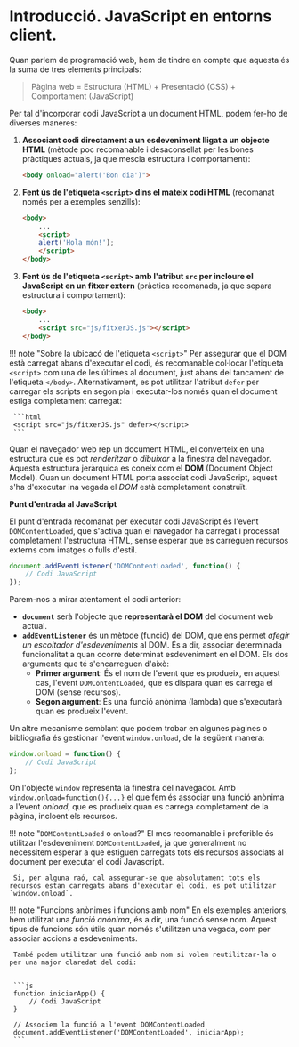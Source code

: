 # Introducció. JavaScript en entorns client.

Quan parlem de programació web, hem de tindre en compte que aquesta és la suma de tres elements principals:

>
> Pàgina web = Estructura (HTML) + Presentació (CSS) + Comportament (JavaScript)                                
>

Per tal d'incorporar codi JavaScript a un document HTML, podem fer-ho de diverses maneres:

1. **Associant codi directament a un esdeveniment lligat a un objecte HTML** (mètode poc recomanable i desaconsellat per les bones pràctiques actuals, ja que mescla estructura i comportament):

    ```html
    <body onload="alert('Bon dia')">
    ```

2. **Fent ús de l'etiqueta `<script>` dins el mateix codi HTML** (recomanat només per a exemples senzills):

    ```html
    <body>
        ...
        <script>
        alert('Hola món!');
        </script>
    </body>
    ```

3. **Fent ús de l'etiqueta `<script>` amb l'atribut `src` per incloure el JavaScript en un fitxer extern** (pràctica recomanada, ja que separa estructura i comportament):

    ```html
    <body>
        ...
        <script src="js/fitxerJS.js"></script>
    </body>
    ```

!!! note "Sobre la ubicacó de l'etiqueta `<script>`"
     Per assegurar que el DOM està carregat abans d'executar el codi, és recomanable col·locar l'etiqueta `<script>` com una de les últimes al document, just abans del tancament de l'etiqueta `</body>`. Alternativament, es pot utilitzar l'atribut `defer` per carregar els scripts en segon pla i executar-los només quan el document estiga completament carregat:

     ```html
     <script src="js/fitxerJS.js" defer></script>
     ```

Quan el navegador web rep un document HTML, el converteix en una estructura que es pot *renderitzar* o *dibuixar* a la finestra del navegador. Aquesta estructura jeràrquica es coneix com el **DOM** (Document Object Model). Quan un document HTML porta associat codi JavaScript, aquest s'ha d'executar ina vegada el *DOM* està completament construït.

**Punt d'entrada al JavaScript**

El punt d'entrada recomanat per executar codi JavaScript és l'event `DOMContentLoaded`, que s'activa quan el navegador ha carregat i processat completament l'estructura HTML, sense esperar que es carreguen recursos externs com imatges o fulls d'estil.

```js
document.addEventListener('DOMContentLoaded', function() {
    // Codi JavaScript
});
```

Parem-nos a mirar atentament el codi anterior:

* **`document`** serà l'objecte que **representarà el DOM** del document web actual.
* **`addEventListener`** és un mètode (funció) del DOM, que ens permet *afegir un escoltador d'esdeveniments* al DOM. És a dir, associar determinada funcionalitat a quan ocorre determinat esdeveniment en el DOM. Els dos arguments que té s'encarreguen d'això: 
    * **Primer argument**: És el nom de l'event que es produeix, en aquest cas, l'event `DOMContentLoaded`, que es dispara quan es carrega el DOM (sense recursos).
    * **Segon argument**: És una funció anònima (lambda) que s'executarà quan es produeix l'event. 

Un altre mecanisme semblant que podem trobar en algunes pàgines o bibliografia és gestionar l'event `window.onload`, de la següent manera:

```js
window.onload = function() {
    // Codi JavaScript
};
```

On l'objecte `window` representa la finestra del navegador. Amb `window.onload=function(){...}` el que fem és associar una funció anònima a l'event *onload*, que es produeix quan es carrega completament de la pàgina, incloent els recursos.

!!! note "`DOMContentLoaded` o `onload`?"
     El mes recomanable i preferible és utilitzar l'esdeveniment `DOMContentLoaded`, ja que generalment no necessitem esperar a que estiguen carregats tots els recursos associats al document per executar el codi Javascript.

     Si, per alguna raó, cal assegurar-se que absolutament tots els recursos estan carregats abans d'executar el codi, es pot utilitzar `window.onload`.


!!! note "Funcions anònimes i funcions amb nom"
     En els exemples anteriors, hem utilitzat una *funció anònima*, és a dir, una funció sense nom. Aquest tipus de funcions són útils quan només s'utilitzen una vegada, com per associar accions a esdeveniments.

     També podem utilitzar una funció amb nom si volem reutilitzar-la o per una major claredat del codi:


     ```js
     function iniciarApp() {
         // Codi JavaScript
     }

     // Associem la funció a l'event DOMContentLoaded
     document.addEventListener('DOMContentLoaded', iniciarApp);
     ```